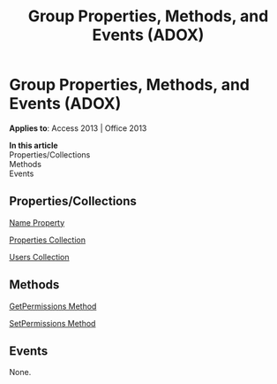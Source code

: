﻿---
title: Group Properties, Methods, and Events (ADOX)
TOCTitle: Properties, Methods, and Events
ms:assetid: c1597b02-a9db-662e-3842-3444c63406cc
ms:mtpsurl: https://msdn.microsoft.com/library/JJ249939(v=office.15)
ms:contentKeyID: 48547526
ms.date: 09/18/2015
mtps_version: v=office.15
---

# Group Properties, Methods, and Events (ADOX)


**Applies to**: Access 2013 | Office 2013

**In this article**  
Properties/Collections  
Methods  
Events  

## Properties/Collections

[Name Property](name-property-adox.md)

[Properties Collection](properties-collection-ado.md)

[Users Collection](users-collection-adox.md)

## Methods

[GetPermissions Method](getpermissions-method-adox.md)

[SetPermissions Method](setpermissions-method-adox.md)

## Events

None.

